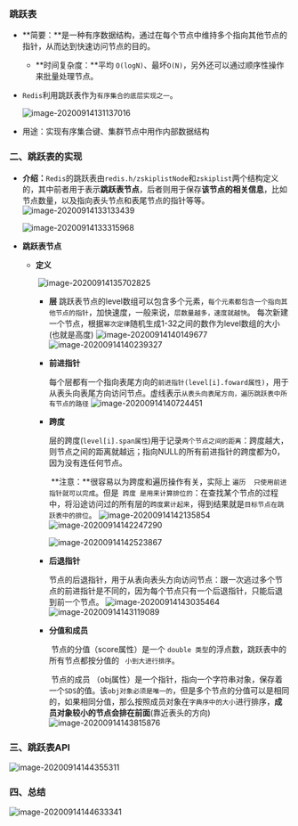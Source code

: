 ### 跳跃表

+ **简要：**是一种有序数据结构，通过在每个节点中维持多个指向其他节点的指针，从而达到快速访问节点的目的。

  + **时间复杂度：**平均 `O(logN)`、最坏`O(N)`，另外还可以通过顺序性操作来批量处理节点。

+ `Redis`利用跳跃表作为`有序集合的底层实现之一`。

  ![image-20200914131137016](C:\Users\Administrator\Desktop\Redis详解\imges\image-20200914131137016.png)

+ 用途：实现有序集合键、集群节点中用作内部数据结构

### 二、跳跃表的实现

+ **介绍：**`Redis`的跳跃表由`redis.h/zskiplistNode`和`zskiplist`两个结构定义的，其中前者用于表示**跳跃表节点**，后者则用于保存**该节点的相关信息**，比如节点数量，以及指向表头节点和表尾节点的指针等等。
  ![image-20200914133133439](C:\Users\Administrator\Desktop\Redis详解\imges\image-20200914133133439.png)

  ![image-20200914133315968](C:\Users\Administrator\Desktop\Redis详解\imges\image-20200914133315968.png)

+ **跳跃表节点**

  + **定义**

    ​	![image-20200914135702825](C:\Users\Administrator\Desktop\Redis详解\imges\image-20200914135702825.png)

    + **层**
      	跳跃表节点的level数组可以包含多个元素，`每个元素都包含一个指向其他节点的指针`，加快速度，一般来说，`层数量越多，速度就越快`。
        	每次新建一个节点，根据`幂次定律`随机生成1-32之间的数作为level数组的大小(也就是高度)
      ![image-20200914140149677](C:\Users\Administrator\Desktop\Redis详解\imges\image-20200914140149677.png)
      ![image-20200914140239327](C:\Users\Administrator\Desktop\Redis详解\imges\image-20200914140239327.png)

    + **前进指针**

      ​	每个层都有一个指向表尾方向的`前进指针(level[i].foward属性)`，用于从表头向表尾方向访问节点。虚线表示`从表头向表尾方向，遍历跳跃表中所有节点的路径`
      ![image-20200914140724451](C:\Users\Administrator\Desktop\Redis详解\imges\image-20200914140724451.png)

    + **跨度**

      ​	层的跨度(`level[i].span属性`)用于记录`两个节点之间的距离`：跨度越大，则节点之间的距离就越远；指向NULL的所有前进指针的跨度都为0，因为没有连任何节点。

      ​	**注意：**很容易以为跨度和遍历操作有关，实际上 `遍历  只使用前进指针就可以完成`。但是` 跨度 是用来计算排位的`：在查找某个节点的过程中，将沿途访问过的所有层的`跨度累计起来`，得到结果就是`目标节点在跳跃表中的排位`。
      ![image-20200914142135854](C:\Users\Administrator\Desktop\Redis详解\imges\image-20200914142135854.png)
      ![image-20200914142247290](C:\Users\Administrator\Desktop\Redis详解\imges\image-20200914142247290.png)

      ![image-20200914142523867](C:\Users\Administrator\Desktop\Redis详解\imges\image-20200914142523867.png)

    + **后退指针**

      ​	节点的后退指针，用于从表向表头方向访问节点：跟一次逃过多个节点的前进指针是不同的，因为每个节点只有一个后退指针，只能后退到前一个节点。
      ![image-20200914143035464](C:\Users\Administrator\Desktop\Redis详解\imges\image-20200914143035464.png)
      ![image-20200914143119089](C:\Users\Administrator\Desktop\Redis详解\imges\image-20200914143119089.png)

    + **分值和成员**

      ​	节点的分值（score属性）是一个 `double 类型`的浮点数，跳跃表中的所有节点都按分值的	` 小到大进行排序`。

      ​	节点的成员 （obj属性）是一个指针，指向一个字符串对象，保存着一个`SDS`的值。该`obj对象必须是唯一的`，但是多个节点的分值可以是相同的，如果相同分值，那么按照成员对象在`字典序中的大小`进行排序，**成员对象较小的节点会排在前面**(靠近表头的方向)
      ![image-20200914143815876](C:\Users\Administrator\Desktop\Redis详解\imges\image-20200914143815876.png)

      

### 三、跳跃表API

![image-20200914144355311](C:\Users\Administrator\Desktop\Redis详解\imges\image-20200914144355311.png)

### 四、总结

![image-20200914144633341](C:\Users\Administrator\Desktop\Redis详解\imges\image-20200914144633341.png)